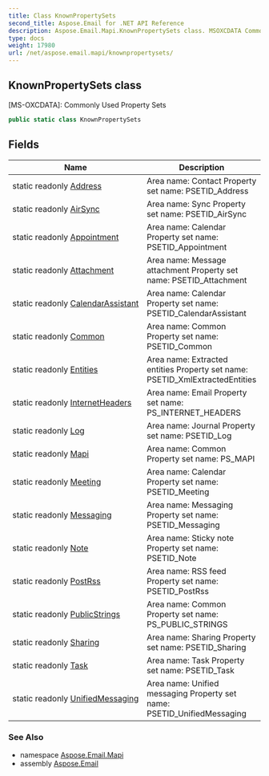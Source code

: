 ```yaml
---
title: Class KnownPropertySets
second_title: Aspose.Email for .NET API Reference
description: Aspose.Email.Mapi.KnownPropertySets class. MSOXCDATA Commonly Used Property Sets
type: docs
weight: 17980
url: /net/aspose.email.mapi/knownpropertysets/
---
```

## KnownPropertySets class

[MS-OXCDATA]: Commonly Used Property Sets

```csharp
public static class KnownPropertySets
```

## Fields

| Name | Description |
| --- | --- |
| static readonly [Address](../../aspose.email.mapi/knownpropertysets/address/) | Area name: Contact Property set name: PSETID_Address |
| static readonly [AirSync](../../aspose.email.mapi/knownpropertysets/airsync/) | Area name: Sync Property set name: PSETID_AirSync |
| static readonly [Appointment](../../aspose.email.mapi/knownpropertysets/appointment/) | Area name: Calendar Property set name: PSETID_Appointment |
| static readonly [Attachment](../../aspose.email.mapi/knownpropertysets/attachment/) | Area name: Message attachment Property set name: PSETID_Attachment |
| static readonly [CalendarAssistant](../../aspose.email.mapi/knownpropertysets/calendarassistant/) | Area name: Calendar Property set name: PSETID_CalendarAssistant |
| static readonly [Common](../../aspose.email.mapi/knownpropertysets/common/) | Area name: Common Property set name: PSETID_Common |
| static readonly [Entities](../../aspose.email.mapi/knownpropertysets/entities/) | Area name: Extracted entities Property set name: PSETID_XmlExtractedEntities |
| static readonly [InternetHeaders](../../aspose.email.mapi/knownpropertysets/internetheaders/) | Area name: Email Property set name: PS_INTERNET_HEADERS |
| static readonly [Log](../../aspose.email.mapi/knownpropertysets/log/) | Area name: Journal Property set name: PSETID_Log |
| static readonly [Mapi](../../aspose.email.mapi/knownpropertysets/mapi/) | Area name: Common Property set name: PS_MAPI |
| static readonly [Meeting](../../aspose.email.mapi/knownpropertysets/meeting/) | Area name: Calendar Property set name: PSETID_Meeting |
| static readonly [Messaging](../../aspose.email.mapi/knownpropertysets/messaging/) | Area name: Messaging Property set name: PSETID_Messaging |
| static readonly [Note](../../aspose.email.mapi/knownpropertysets/note/) | Area name: Sticky note Property set name: PSETID_Note |
| static readonly [PostRss](../../aspose.email.mapi/knownpropertysets/postrss/) | Area name: RSS feed Property set name: PSETID_PostRss |
| static readonly [PublicStrings](../../aspose.email.mapi/knownpropertysets/publicstrings/) | Area name: Common Property set name: PS_PUBLIC_STRINGS |
| static readonly [Sharing](../../aspose.email.mapi/knownpropertysets/sharing/) | Area name: Sharing Property set name: PSETID_Sharing |
| static readonly [Task](../../aspose.email.mapi/knownpropertysets/task/) | Area name: Task Property set name: PSETID_Task |
| static readonly [UnifiedMessaging](../../aspose.email.mapi/knownpropertysets/unifiedmessaging/) | Area name: Unified messaging Property set name: PSETID_UnifiedMessaging |

### See Also

* namespace [Aspose.Email.Mapi](../../aspose.email.mapi/)
* assembly [Aspose.Email](../../)


